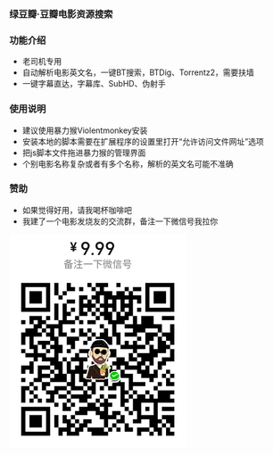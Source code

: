 ### 绿豆瓣·豆瓣电影资源搜索

### 功能介绍
* 老司机专用
* 自动解析电影英文名，一键BT搜索，BTDig、Torrentz2，需要扶墙
* 一键字幕直达，字幕库、SubHD、伪射手
<!--* 添加IMDB等评分信息-->

### 使用说明
* 建议使用暴力猴Violentmonkey安装
* 安装本地的脚本需要在扩展程序的设置里打开“允许访问文件网址”选项
* 把js脚本文件拖进暴力猴的管理界面
* 个别电影名称复杂或者有多个名称，解析的英文名可能不准确

### 赞助
* 如果觉得好用，请我喝杯咖啡吧
* 我建了一个电影发烧友的交流群，备注一下微信号我拉你

![](./WeChatQR.jpg)
